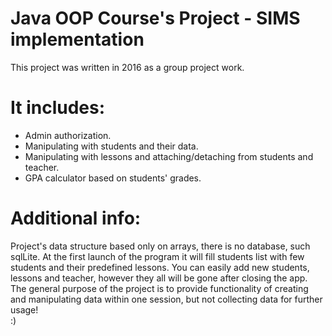 # Java OOP Course's Project - SIMS implementation

This project was written in 2016 as a group project work.

# It includes:
* Admin authorization.
* Manipulating with students and their data.
* Manipulating with lessons and attaching/detaching from students and teacher.
* GPA calculator based on students' grades.

# Additional info:
Project's data structure based only on arrays, there is no database, such sqlLite. At the first launch of the program it will fill students list with few students and their predefined lessons. You can easily add new students, lessons and teacher, however they all will be gone after closing the app. The general purpose of the project is to provide functionality of creating and manipulating data within one session, but not collecting data for further usage!  
:)
